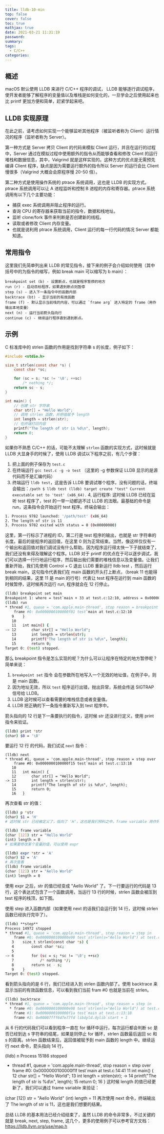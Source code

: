 ```yaml
---
title: lldb-10-min
top: false
cover: false
toc: true
mathjax: true
date: 2021-03-21 11:31:19
password:
summary:
tags:
  - C/C++
categories:
---
```


## 概述

macOS 默认使用 LLDB 来进行 C/C++ 程序的调试， LLDB 能够逐行调试程序，使开发者能够了解程序的变量值以及堆栈是如何变化的，一旦学会之后使用起来也比 printf 更加方便和简单，赶紧学起来吧。

## LLDB 实现原理

在此之前，请考虑如何实现一个能够监听其他程序（被监听者称为 Client）运行情况的程序（监听者称为 Server）。

第一种方式是 Server 拷贝 Client 的代码来模拟 Client 运行，并且在运行的过程中，Server 通过在模拟过程中使用额外的指令从而能够查看和修改 Client 的运行堆栈和数据信息，其中，Valgrind 就是这样实现的。这种方式的优点是无需预先编译 Client 程序，缺点是因为需要运行额外的指令所以 Server 的运行会比 Client 慢很多（Valgrind 大概会会原程序慢 20-50 倍）。

第二种方式是使用操作系统的 ptrace 系统调用，这也是 LLDB 的实现方式。ptrace 系统调用可以让 A 进程监听和控制 B 进程的内存和寄存器。ptrace 系统调用有以下几个主要功能：

- 捕获 exec 系统调用并阻止程序的运行。
- 查询 CPU 的寄存器来获取当前的指令，数据和栈地址。
- 监听 clone/fork 事件来判断是否创建新的线程。
- 读取或者修改 Client 内存变量。
- 也就是说利用 ptrace 系统调用，Client 运行的每一行代码的情况 Server 都能知道。

## 常用指令

这里我们先简单列出来 LLDB 的常见指令，接下来的例子会介绍如何使用（其中括号中的为指令的缩写，例如 break main 可以缩写为 b main）：

```
breakpoint set (b) - 设置断点，也就是程序暂停的地方
run (r) - 启动目标程序，如果遇到断点则暂停
step (s) - 进入下一条指令中的函数内部
backtrace (bt) - 显示当前的有效函数
frame (f) - 默认显示当前栈的内容，可以通过 `frame arg` 进入特定的 frame（用作输出本地变量）
next (n) - 运行当前箭头指向行
continue (c) - 继续运行程序直到遇到断点。
```

## 示例

C 标准库中的 strlen 函数的作用是找到字符串 s 的长度，例子如下：

```c
#include <stdio.h>

size_t strlen(const char *s) {
    const char *sc;

    for (sc = s; *sc != '\0'; ++sc)
        /* nothing */;
    return sc - s;
}

int main() {
    // 创建 str 字符串
    char str[] = "Hello World";
    // 调用 strlen 函数，并把值赋予 length
    int length = strlen(str);
    // 在终端打印内容
    printf("The length of str is %d\n", length);
    return 0;
}
```

如果你不熟悉 C/C++ 的话，可能不太理解 `strlen` 函数的实现方式，这时候就是 LLDB 大显身手的时候了，使用 LLDB 调试以下程序之前，有几个步骤：

1. 把上面的例子保存为 `test.c`
2. 在终端运行 `gcc test.c -g -o test` （这里的 -g 参数保证 LLDB 显示的是源代码而不是汇编代码）
3. 终端运行 `lldb test`，这是告诉 LLDB 要调试哪个程序，没有问题的话，终端会输出：`/path $ lldb test (lldb) target create "test" Current executable set to 'test' (x86_64).`
   4, 运行程序: 这时候 LLDB 已经在监听 test 程序了，test 的一举一动都逃不过 LLDB 的法眼。最基础的命令是 run，这条指令会开始运行 test 程序。终端会输出：

```bash
1. Process 9782 launched: '/path/test' (x86_64)
2. The length of str is 11
3. Process 9782 exited with status = 0 (0x00000000)
```

这里，第一行标示了进程的 ID，第二行是 test 程序的输出，也就是 str 字符串的长度。最后的是程序的返回值，在这里 0 则为正常结束。当然，像这样仅仅有一个输出和返回值对我们调试没有什么帮助。因为程序运行得太快一下子就结束了，我们还没有来得及理解这个程序。LLDB 对于 printf 的优点在于可以逐步调试，我们可以选择一行行地运行程序，然后输出我们需要的堆栈信息以及变量值。让我们重新开始，我们先使用 Control + C 退出 LLDB 重新运行 lldb test ，然后运行 break main，这句指令代表我们在 main 函数的开头打上断点，（break 11 也能得到相同的结果，这里 11 是 main 的行号）代表让 test 程序在运行到 main 函数的时候暂停，这时候再次运行 run, 程序就会在 12 行停止。

```bash
(lldb) breakpoint set main
Breakpoint 1: where = test`main + 33 at test.c:12:10, address = 0x0000000100000f01
(lldb) run
* thread #1, queue = 'com.apple.main-thread', stop reason = breakpoint 1.1
    frame #0: 0x0000000100000f01 test`main at test.c:12:10
   9    }
   10
   11   int main() {
-> 12       char str[] = "Hello World";
   13       int length = strlen(str);
   14       printf("The length of str is %d\n", length);
   15       return 0;
Target 0: (test) stopped.
```

那么 breakpoint 指令是怎么实现的呢？为什么可以让程序在特定的地方暂停呢？简单来说：

1. `breakpoint set` 指令 会在参数所在地写入一个无效的地址值，在例子中，则是 main 函数。
2. 因为地址无效，所以 `test` 程序运行出错，抛出异常，系统会传送 SIGTRAP 信号给 LLDB。
3. LLDB 这时候可以查看需要的堆栈信息或者变量值。
4. LLDB 把正确的下一条指令重新写入到 test 程序中。

箭头指向的 12 行是下一条要执行的指令，这时候 str 还没进行定义，使用 print 指令来验证。

```bash
(lldb) print *str
(char) $0 = '\0'
```

要运行 12 行 的代码，我们试试 `next` 指令：

```
(lldb) next
* thread #1, queue = 'com.apple.main-thread', stop reason = step over
    frame #0: 0x0000000100000f15 test`main at test.c:13:18
   10
   11   int main() {
   12       char str[] = "Hello World";
-> 13       int length = strlen(str);
   14       printf("The length of str is %d\n", length);
   15       return 0;
   16   }
```

再次查看 str 的值：

```bash
(lldb) p *str
(char) $1 = 'H'
# 这时候 str 已经被定义了，指向了 'H'，这也是我们预料之中。frame variable 用作列出当前所有的变量值。

(lldb) frame variable
(char [12]) str = "Hello World"
(int) length = 0
# 如果要修改某个变量的值，可以使用 expr

(lldb) expr *str = 'A'
(char) $2 = 'A'
# 再次查看
(lldb) frame variable
(char [12]) str = "Aello World"
(int) length = 0
```

使用 expr 之后，str 的值已经变成 "Aello World" 了。下一行要运行的代码是 13 行，这个表达式包含了一个函数调用，当运行 13 行的时候，strlen 函数会被压到 test 程序的栈顶，如下图。

使用 step 进入函数内部（如果使用 next 的话我们会运行到 14 行，这时候 strlen 函数已经执行完毕了）。

```bash
(lldb) **step**
Process 14972 stopped
* thread #1, queue = 'com.apple.main-thread', stop reason = step in
    frame #0: 0x0000000100000e98 test`strlen(s="Aello World") at test.c:6:15
   3    size_t strlen(const char *s) {
   4        const char *sc;
   5
-> 6        for (sc = s; *sc != '\0'; ++sc)
   7            /* nothing */;
   8        return sc - s;
   9    }
Target 0: (test) stopped.
```

看到箭头指向的是 6 行，我们已经进入到 strlen 函数内部了。使用 backtrace 来显示当前的有效函数信息，可以看到我们当前 fram #0 也就是当前在 strlen。

```bash
(lldb) backtrace
* thread #1, queue = 'com.apple.main-thread', stop reason = step in
  * frame #0: 0x0000000100000e98 test`strlen(s="Aello World") at test.c:6:15
    frame #1: 0x0000000100000f1a test`main at test.c:13:18
    frame #2: 0x00007fff6d7e77fd libdyld.dylib`start + 1
```

从 6 行的代码我们可以看到程序一直在 for 循环中运行，每次运行都会判断 sc 是否已经到达 s 字符串的结尾，如果是则停止 for 循环，strlen 函数最后返回 sc 和 s 的距离。strlen 函数结束后，返回值被赋予到 main 函数的 length 中。继续运行 next 命令，箭头指向 14 行，

(lldb) n
Process 15186 stopped

- thread #1, queue = 'com.apple.main-thread', stop reason = step over
  frame #0: 0x0000000100000f1f test`main at test.c:14:41
  11 int main() {
  12 char str[] = "Hello World";
  13 int length = strlen(str);
  -> 14 printf("The length of str is %d\n", length);
  15 return 0;
  16 }
  这时候 length 的值已经更新了，我们可以通过 frame variable 来验证：

(char [12]) str = "Aello World"
(int) length = 11
再次使用 next 命令，终端输出了 The length of str is 11，这也是我们想要的结果。

总结
LLDB 的基本用法已经介绍结束了，虽然 LLDB 的命令非常多，不过关键的就是 break, next, step, frame, 这几个，更多的使用例子可以参考官方文档：https://lldb.llvm.org/use/map.h

